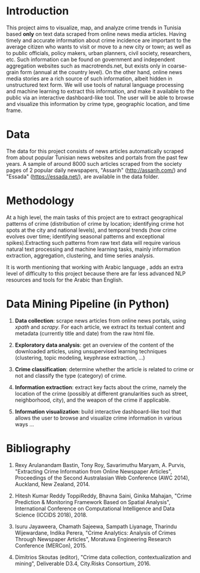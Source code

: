 # Introduction

This project aims to visualize, map, and analyze crime trends in Tunisia based **only** on text data scraped from online news media articles. Having timely and accurate information about crime incidence are important to the average citizen who wants to visit or move to a new city or town; as well as to public officials, policy makers, urban planners, civil society, researchers, etc. Such information can be found on government and independent aggregation websites such as macrotrends.net, but exists only in coarse-grain form (annual at the country level). On the other hand, online news media stories are a rich source of such information, albeit hidden in unstructured text form. We will use tools of natural language processing and machine learning to extract this information, and make it available to the public via an interactive dashboard-like tool. The user will be able to browse and visualize this information by crime type, geographic location, and time frame.

# Data

The data for this project consists of news articles automatically scraped from about popular Tunisian news websites and portals from the past few years. A sample of around 8000 such articles scraped from the society pages of 2 popular daily newspapers, "Assarih" (http://assarih.com/) and "Essada" (https://essada.net/), are available in the data folder.


# Methodology

At a high level, the main tasks of this project are to extract geographical patterns of crime (distribution of crime by location; 
identifying crime hot spots at the city and national levels), and temporal trends (how crime evolves over time; identifying seasonal 
patterns and exceptional spikes).Extracting such patterns from raw text data will require various natural text processing and machine 
learning tasks, mainly information extraction, aggregation, clustering, and time series analysis.

It is worth mentioning that working with Arabic language ,  adds an extra level of difficulty to this project because there are far 
less advanced NLP resources and tools for the Arabic than English.


# Data Mining Pipeline (in Python)

1. **Data collection**: scrape news articles from online news portals, using *xpath* and *scrapy*. For each article, we extract its textual content and metadata (currently title and date) from the raw html file.

2. **Exploratory data analysis**: get an overview of the content of the downloaded articles, using unsupervised learning techniques (clustering, topic modeling, keyphrase extraction, ...)

3. **Crime classification**: determine whether the article is related to crime or not and classify the type (category) of crime.

4. **Information extraction**: extract key facts about the crime, namely the location of the crime (possibly at different granularities such as street, neighborhood, city), and the weapon of the crime if applicable.

5. **Information visualization**: build interactive dashboard-like tool that allows the user to browse and visualize crime information in various ways ...


# Bibliography

1. Rexy Arulanandam Bastin, Tony Roy, Savarimuthu Maryam, A. Purvis, "Extracting Crime Information from Online Newspaper Articles", Proceedings of the Second Australasian Web Conference (AWC 2014), Auckland, New Zealand, 2014.

2. Hitesh Kumar Reddy ToppiReddy, Bhavna Saini, Ginika Mahajan, "Crime Prediction & Monitoring Framework Based on Spatial Analysis", International Conference on Computational Intelligence and Data Science (ICCIDS 2018), 2018.

3. Isuru Jayaweera, Chamath Sajeewa, Sampath Liyanage, Tharindu Wijewardane, Indika Perera, "Crime Analytics: Analysis of Crimes Through Newspaper Articles", Moratuwa Engineering Research Conference (MERCon), 2015.

4. Dimitrios Skoutas (editor), "Crime data collection, contextualization and mining", Deliverable D3.4, City.Risks Consortium, 2016.
